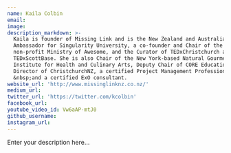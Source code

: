 ```yaml
---
name: Kaila Colbin
email:
image:
description_markdown: >-
  Kaila is founder of Missing Link and is the New Zealand and Australian
  Ambassador for Singularity University, a co-founder and Chair of the
  non-profit Ministry of Awesome, and the Curator of TEDxChristchurch and
  TEDxScottBase. She is also Chair of the New York-based Natural Gourmet
  Institute for Health and Culinary Arts, Deputy Chair of CORE Education Ltd, a
  Director of ChristchurchNZ, a certified Project Management Professional&reg;
  &nbsp;and a certified ExO consultant.
website_url: 'http://www.missinglinknz.co.nz/'
medium_url:
twitter_url: 'https://twitter.com/kcolbin'
facebook_url:
youtube_video_id: Vw6aAP-mtJ0
github_username:
instagram_url:
---
```


Enter your description here...
